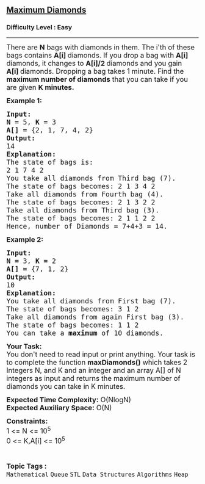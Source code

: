 <h2><a href="https://www.geeksforgeeks.org/problems/chinky-and-diamonds3340/1?page=1&category=Queue&difficulty=Easy&status=unsolved&sortBy=submissions">Maximum Diamonds</a></h2><h3>Difficulty Level : Easy</h3><hr><div class="problems_problem_content__Xm_eO"><p><span style="font-size: 18px;">There are <strong>N</strong> bags with diamonds in them. The i'th of these bags contains <strong>A[i] </strong>diamonds. If you drop a bag with <strong>A[i]</strong> diamonds, it changes to <strong>A[i]/2 </strong>diamonds and you gain <strong>A[i]&nbsp;</strong>diamonds. Dropping a bag takes 1 minute. Find the <strong>maximum number of diamonds</strong> that you can take if you are given <strong>K minutes.</strong></span></p>
<p><span style="font-size: 18px;"><strong>Example 1:</strong></span></p>
<pre><span style="font-size: 18px;"><strong>Input:</strong></span>
<span style="font-size: 18px;"><strong>N = </strong>5, <strong>K = </strong>3
<strong>A[] = </strong>{2, 1, 7, 4, 2}</span>
<span style="font-size: 18px;"><strong>Output:</strong></span>
<span style="font-size: 18px;">14</span>
<span style="font-size: 18px;"><strong>Explanation:</strong></span>
<span style="font-size: 18px;">The state of bags is:
2 1 7 4 2
You take all diamonds from Third bag (7).</span><span style="font-size: 18px;">
The state of bags becomes: 2 1 3 4 2 
Take all diamonds from Fourth bag (4).
The state of bags becomes: 2 1 3 2 2
Take all diamonds from Third bag (3).</span><span style="font-size: 18px;">
The state of bags becomes: 2 1 1 2 2 
Hence, number of Diamonds = 7+4+3 = 14.</span></pre>
<p><span style="font-size: 18px;"><strong>Example 2:</strong></span></p>
<pre><span style="font-size: 18px;"><strong>Input:</strong></span>
<span style="font-size: 18px;"><strong>N = </strong>3, <strong>K = </strong>2
<strong>A[] = </strong>{7, 1, 2}</span>
<span style="font-size: 18px;"><strong>Output:</strong></span>
<span style="font-size: 18px;">10</span>
<span style="font-size: 18px;"><strong>Explanation:<br></strong>You take all diamonds from First bag (7).<br>The state of bags becomes: 3 1 2 <br>Take all diamonds from again First bag (3).<br>The state of bags becomes: 1 1 2<br></span><span style="font-size: 18px;">You can take a <strong>maximum </strong>of 10 diamonds.</span>
</pre>
<p><span style="font-size: 18px;"><strong>Your Task:</strong><br>You don't need to read input or print anything. Your task is to complete the function <strong>maxDiamonds()</strong> which takes 2 Integers N, and K and an integer and an array A[] of N integers as input and returns the maximum number of diamonds you can take in K minutes.</span></p>
<p><span style="font-size: 18px;"><strong>Expected Time Complexity:</strong> O(NlogN)<br><strong>Expected Auxiliary Space:</strong> O(N)</span></p>
<p><span style="font-size: 18px;"><strong>Constraints:</strong></span><br><span style="font-size: 18px;">1 &lt;= N &lt;= 10<sup>5</sup><br>0 &lt;= K,A[i] &lt;= 10<sup>5</sup></span></p></div><br><p><span style=font-size:18px><strong>Topic Tags : </strong><br><code>Mathematical</code>&nbsp;<code>Queue</code>&nbsp;<code>STL</code>&nbsp;<code>Data Structures</code>&nbsp;<code>Algorithms</code>&nbsp;<code>Heap</code>&nbsp;